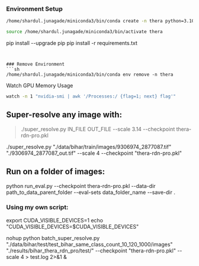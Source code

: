 ### Environment Setup
```sh
/home/shardul.junagade/miniconda3/bin/conda create -n thera python=3.10 -y

source /home/shardul.junagade/miniconda3/bin/activate thera
```

pip install --upgrade pip
pip install -r requirements.txt
```


### Remove Environment
```sh
/home/shardul.junagade/miniconda3/bin/conda env remove -n thera
```

Watch GPU Memory Usage
```sh
watch -n 1 "nvidia-smi | awk '/Processes:/ {flag=1; next} flag'"
```

## Super-resolve any image with:
> ./super_resolve.py IN_FILE OUT_FILE --scale 3.14 --checkpoint thera-rdn-pro.pkl

./super_resolve.py "./data/bihar/train/images/9306974_2877087.tif" "./9306974_2877087_out.tif" --scale 4 --checkpoint "thera-rdn-pro.pkl"


## Run on a folder of images:
python run_eval.py --checkpoint thera-rdn-pro.pkl --data-dir path_to_data_parent_folder --eval-sets data_folder_name --save-dir .


### Using my own script:

export CUDA_VISIBLE_DEVICES=1
echo "CUDA_VISIBLE_DEVICES=$CUDA_VISIBLE_DEVICES"

nohup python batch_super_resolve.py "./data/bihar/test/test_bihar_same_class_count_10_120_1000/images" "./results/bihar_thera_rdn_pro/test/" --checkpoint "thera-rdn-pro.pkl" --scale 4 > test.log 2>&1 &